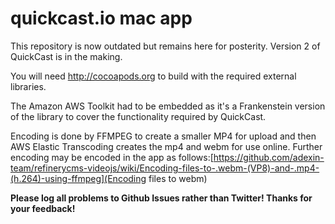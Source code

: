 # quickcast.io mac app

This repository is now outdated but remains here for posterity.  Version 2 of QuickCast is in the making.

You will need http://cocoapods.org to build with the required external libraries.

The Amazon AWS Toolkit had to be embedded as it's a Frankenstein version of the library to cover the functionality required by QuickCast.

Encoding is done by FFMPEG to create a smaller MP4 for upload and then AWS Elastic Transcoding creates the mp4 and webm for use online. Further encoding may be encoded in the app as follows:[https://github.com/adexin-team/refinerycms-videojs/wiki/Encoding-files-to-.webm-(VP8)-and-.mp4-(h.264)-using-ffmpeg](Encoding files to webm)

**Please log all problems to Github Issues rather than Twitter!  Thanks for your feedback!**
